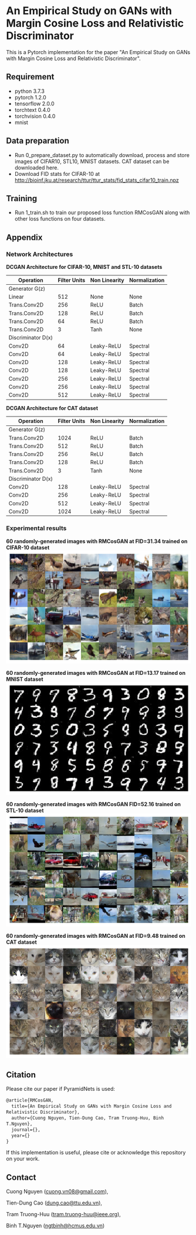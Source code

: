# An Empirical Study on GANs with Margin Cosine Loss and Relativistic Discriminator
This is a Pytorch implementation for the paper "An Empirical Study on GANs with Margin Cosine Loss and Relativistic Discriminator".

## Requirement
* python                    3.7.3
* pytorch                   1.2.0
* tensorflow                2.0.0
* torchtext                 0.4.0
* torchvision               0.4.0
* mnist

## Data preparation
* Run 0_prepare_dataset.py to automatically download, process and store images of CIFAR10, STL10, MNIST datasets. CAT dataset can be downloaded here.
* Download FID stats for CIFAR-10 at http://bioinf.jku.at/research/ttur/ttur_stats/fid_stats_cifar10_train.npz

## Training
* Run 1_train.sh to train our proposed loss function RMCosGAN along with other loss functions on four datasets.

## Appendix

### Network Architectures

**DCGAN Architecture for CIFAR-10, MNIST and STL-10 datasets**

| Operation | Filter Units | Non Linearity | Normalization |
| --- | --- | --- | --- |
| Generator G(z) | | | | 
| Linear | 512 | None | None |
| Trans.Conv2D | 256 | ReLU | Batch |
| Trans.Conv2D | 128 | ReLU | Batch |
| Trans.Conv2D | 64 | ReLU | Batch |
| Trans.Conv2D | 3 | Tanh | None |
| Discriminator D(x) | | | | 
| Conv2D | 64 | Leaky-ReLU | Spectral |
| Conv2D | 64 | Leaky-ReLU | Spectral |
| Conv2D | 128 | Leaky-ReLU | Spectral |
| Conv2D | 128 | Leaky-ReLU | Spectral |
| Conv2D | 256 | Leaky-ReLU | Spectral |
| Conv2D | 256 | Leaky-ReLU | Spectral |
| Conv2D | 512 | Leaky-ReLU | Spectral |


**DCGAN Architecture for CAT dataset**

| Operation | Filter Units | Non Linearity | Normalization |
| --- | --- | --- | --- |
| Generator G(z) | | | | 
| Trans.Conv2D | 1024 | ReLU | Batch | 
| Trans.Conv2D | 512 | ReLU | Batch | 
| Trans.Conv2D | 256 | ReLU | Batch | 
| Trans.Conv2D | 128 | ReLU | Batch | 
| Trans.Conv2D | 3 | Tanh | None | 
| Discriminator D(x) | | | | 
| Conv2D | 128 | Leaky-ReLU | Spectral | 
| Conv2D | 256 | Leaky-ReLU | Spectral | 
| Conv2D | 512 | Leaky-ReLU | Spectral | 
| Conv2D | 1024 | Leaky-ReLU | Spectral | 



### Experimental results

**60 randomly-generated images with RMCosGAN at FID=31.34 trained on CIFAR-10 dataset**
![](/figures/images_cifar10_32x32.png)

**60 randomly-generated images with RMCosGAN at FID=13.17 trained on MNIST dataset**
![](/figures/images_mnist_32x32.png)

**60 randomly-generated images with RMCosGAN FID=52.16 trained on STL-10 dataset**
![](/figures/images_stl10_48x48.png)

**60 randomly-generated images with RMCosGAN at FID=9.48 trained on CAT dataset**
![](/figures/images_cat_64x64.png)

## Citation
Please cite our paper if PyramidNets is used:
```
@article{RMCosGAN,
  title={An Empirical Study on GANs with Margin Cosine Loss and Relativistic Discriminator},
  author={Cuong Nguyen, Tien-Dung Cao, Tram Truong-Huu, Binh T.Nguyen},
  journal={},
  year={}
}
```
If this implementation is useful, please cite or acknowledge this repository on your work.

## Contact
Cuong Nguyen (cuong.vn08@gmail.com),

Tien-Dung Cao (dung.cao@ttu.edu.vn),

Tram Truong-Huu (tram.truong-huu@ieee.org),

Binh T.Nguyen (ngtbinh@hcmus.edu.vn)
